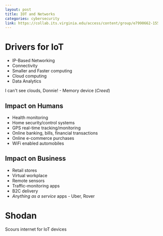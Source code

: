 ```yaml
---
layout: post
title: IOT and Networks
categories: cybersecurity
link: https://collab.its.virginia.edu/access/content/group/e7990662-1551-41b1-99bd-0539849f7d83/CS3710_Week2.pdf
---
```


# Drivers for IoT

- IP-Based Networking
- Connectivity
- Smaller and Faster computing
- Cloud computing
- Data Analytics

I can't see clouds, Donnie! - Memory device (_Creed_)

## Impact on Humans 

* Health monitoring 
* Home security/control systems 
* GPS real-time tracking/monitoring 
* Online banking, bills, financial transactions
* Online e-commerce purchases 
* WiFi enabled automobiles

## Impact on Business

- Retail stores
- Virtual workplace
- Remote sensors
- Traffic-monitoring apps
- B2C delivery
- _Anything as a service_ apps - Uber, Rover

# Shodan

Scours internet for IoT devices
